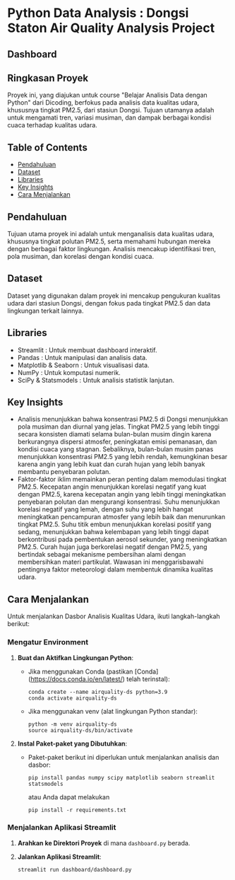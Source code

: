 # Python Data Analysis : Dongsi Staton Air Quality Analysis Project

## Dashboard


## Ringkasan Proyek
Proyek ini, yang diajukan untuk course "Belajar Analisis Data dengan Python" dari Dicoding, berfokus pada analisis data kualitas udara, khususnya tingkat PM2.5, dari stasiun Dongsi. Tujuan utamanya adalah untuk mengamati tren, variasi musiman, dan dampak berbagai kondisi cuaca terhadap kualitas udara.

## Table of Contents
- [Pendahuluan](#pendahuluan)
- [Dataset](#dataset)
- [Libraries](#libraries)
- [Key Insights](#key-insights)
- [Cara Menjalankan](#cara-menjalankan)

## Pendahuluan
Tujuan utama proyek ini adalah untuk menganalisis data kualitas udara, khususnya tingkat polutan PM2.5, serta memahami hubungan mereka dengan berbagai faktor lingkungan. Analisis mencakup identifikasi tren, pola musiman, dan korelasi dengan kondisi cuaca.

## Dataset
Dataset yang digunakan dalam proyek ini mencakup pengukuran kualitas udara dari stasiun Dongsi, dengan fokus pada tingkat PM2.5 dan data lingkungan terkait lainnya.

## Libraries
- Streamlit : Untuk membuat dashboard interaktif.
- Pandas : Untuk manipulasi dan analisis data.
- Matplotlib & Seaborn : Untuk visualisasi data.
- NumPy : Untuk komputasi numerik.
- SciPy & Statsmodels : Untuk analisis statistik lanjutan.

## Key Insights
- Analisis menunjukkan bahwa konsentrasi PM2.5 di Dongsi menunjukkan pola musiman dan diurnal yang jelas. Tingkat PM2.5 yang lebih tinggi secara konsisten diamati selama bulan-bulan musim dingin karena berkurangnya dispersi atmosfer, peningkatan emisi pemanasan, dan kondisi cuaca yang stagnan. Sebaliknya, bulan-bulan musim panas menunjukkan konsentrasi PM2.5 yang lebih rendah, kemungkinan besar karena angin yang lebih kuat dan curah hujan yang lebih banyak membantu penyebaran polutan.
- Faktor-faktor iklim memainkan peran penting dalam memodulasi tingkat PM2.5. Kecepatan angin menunjukkan korelasi negatif yang kuat dengan PM2.5, karena kecepatan angin yang lebih tinggi meningkatkan penyebaran polutan dan mengurangi konsentrasi. Suhu menunjukkan korelasi negatif yang lemah, dengan suhu yang lebih hangat meningkatkan pencampuran atmosfer yang lebih baik dan menurunkan tingkat PM2.5. Suhu titik embun menunjukkan korelasi positif yang sedang, menunjukkan bahwa kelembapan yang lebih tinggi dapat berkontribusi pada pembentukan aerosol sekunder, yang meningkatkan PM2.5. Curah hujan juga berkorelasi negatif dengan PM2.5, yang bertindak sebagai mekanisme pembersihan alami dengan membersihkan materi partikulat. Wawasan ini menggarisbawahi pentingnya faktor meteorologi dalam membentuk dinamika kualitas udara.

## Cara Menjalankan

Untuk menjalankan Dasbor Analisis Kualitas Udara, ikuti langkah-langkah berikut:

### Mengatur Environment

1. **Buat dan Aktifkan Lingkungan Python**:
   - Jika menggunakan Conda (pastikan [Conda] (https://docs.conda.io/en/latest/) telah terinstal):
     ```
     conda create --name airquality-ds python=3.9
     conda activate airquality-ds
     ```
   - Jika menggunakan venv (alat lingkungan Python standar):
     ```
     python -m venv airquality-ds
     source airquality-ds/bin/activate 
     ```

2. **Instal Paket-paket yang Dibutuhkan**:
   - Paket-paket berikut ini diperlukan untuk menjalankan analisis dan dasbor:
     ```
     pip install pandas numpy scipy matplotlib seaborn streamlit statsmodels
     ```

     atau Anda dapat melakukan
     ```
     pip install -r requirements.txt
     ```
### Menjalankan Aplikasi Streamlit

1. **Arahkan ke Direktori Proyek** di mana `dashboard.py` berada.

2. **Jalankan Aplikasi Streamlit**:
    ```
    streamlit run dashboard/dashboard.py
    ```
